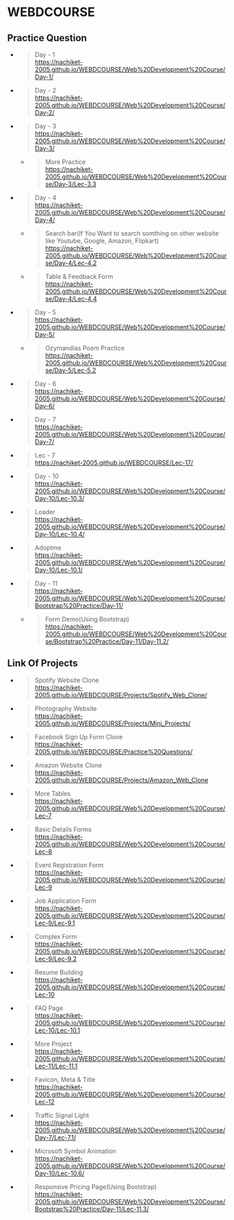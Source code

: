 ﻿# WEBDCOURSE

 ## Practice Question

 - > Day - 1<br>https://nachiket-2005.github.io/WEBDCOURSE/Web%20Development%20Course/Day-1/
 - > Day - 2<br>https://nachiket-2005.github.io/WEBDCOURSE/Web%20Development%20Course/Day-2/
 - > Day - 3<br>https://nachiket-2005.github.io/WEBDCOURSE/Web%20Development%20Course/Day-3/
      - > More Practice<br>https://nachiket-2005.github.io/WEBDCOURSE/Web%20Development%20Course/Day-3/Lec-3.3
 - > Day - 4<br>https://nachiket-2005.github.io/WEBDCOURSE/Web%20Development%20Course/Day-4/
      - >  Search bar(If You Want to search somthing on other website like Youtube, Google, Amazon, Flipkart)<br>https://nachiket-2005.github.io/WEBDCOURSE/Web%20Development%20Course/Day-4/Lec-4.2
      - >  Table & Feedback Form<br>https://nachiket-2005.github.io/WEBDCOURSE/Web%20Development%20Course/Day-4/Lec-4.4
 - > Day - 5<br>https://nachiket-2005.github.io/WEBDCOURSE/Web%20Development%20Course/Day-5/
      - >  Ozymandias Poem Practice<br>https://nachiket-2005.github.io/WEBDCOURSE/Web%20Development%20Course/Day-5/Lec-5.2 
 - > Day - 6<br>https://nachiket-2005.github.io/WEBDCOURSE/Web%20Development%20Course/Day-6/
 - > Day - 7<br>https://nachiket-2005.github.io/WEBDCOURSE/Web%20Development%20Course/Day-7/
 - > Lec - 7<br>https://nachiket-2005.github.io/WEBDCOURSE/Lec-17/
 - > Day - 10<br>https://nachiket-2005.github.io/WEBDCOURSE/Web%20Development%20Course/Day-10/Lec-10.3/
 - > Loader<br>https://nachiket-2005.github.io/WEBDCOURSE/Web%20Development%20Course/Day-10/Lec-10.4/
 - > Adoptme<br>https://nachiket-2005.github.io/WEBDCOURSE/Web%20Development%20Course/Day-10/Lec-10.1/
 - > Day - 11<br>https://nachiket-2005.github.io/WEBDCOURSE/Web%20Development%20Course/Bootstrap%20Practice/Day-11/
     - > Form Demo(Using Bootstrap)<br>https://nachiket-2005.github.io/WEBDCOURSE/Web%20Development%20Course/Bootstrap%20Practice/Day-11/Day-11.2/

## Link Of Projects

- >  Spotify Website Clone<br>https://nachiket-2005.github.io/WEBDCOURSE/Projects/Spotify_Web_Clone/
- >  Photography Website<br>https://nachiket-2005.github.io/WEBDCOURSE/Projects/Mini_Projects/
- >  Facebook Sign Up Form Clone<br>https://nachiket-2005.github.io/WEBDCOURSE/Practice%20Questions/
- >  Amazon Website Clone<br>https://nachiket-2005.github.io/WEBDCOURSE/Projects/Amazon_Web_Clone
- >  More Tables<br>https://nachiket-2005.github.io/WEBDCOURSE/Web%20Development%20Course/Lec-7
- >  Basic Details Forms<br>https://nachiket-2005.github.io/WEBDCOURSE/Web%20Development%20Course/Lec-8
- >  Event Registration Form<br>https://nachiket-2005.github.io/WEBDCOURSE/Web%20Development%20Course/Lec-9
- >  Job Application Form<br>https://nachiket-2005.github.io/WEBDCOURSE/Web%20Development%20Course/Lec-9/Lec-9.1
- >  Complex Form<br>https://nachiket-2005.github.io/WEBDCOURSE/Web%20Development%20Course/Lec-9/Lec-9.2
- >  Resume Building<br>https://nachiket-2005.github.io/WEBDCOURSE/Web%20Development%20Course/Lec-10
- >  FAQ Page<br>https://nachiket-2005.github.io/WEBDCOURSE/Web%20Development%20Course/Lec-10/Lec-10.1
- >  More Project<br>https://nachiket-2005.github.io/WEBDCOURSE/Web%20Development%20Course/Lec-11/Lec-11.1
- >  Favicon, Meta & Title<br>https://nachiket-2005.github.io/WEBDCOURSE/Web%20Development%20Course/Lec-12
- >  Traffic Signal Light<br>https://nachiket-2005.github.io/WEBDCOURSE/Web%20Development%20Course/Day-7/Lec-7.1/
- > Microsoft Symbol Animation<br>https://nachiket-2005.github.io/WEBDCOURSE/Web%20Development%20Course/Day-10/Lec-10.6/ 
- >  Responsive Pricing Page(Using Bootstrap)<br>https://nachiket-2005.github.io/WEBDCOURSE/Web%20Development%20Course/Bootstrap%20Practice/Day-11/Lec-11.3/
